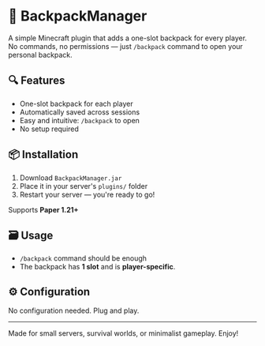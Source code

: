 # 🎒 BackpackManager

A simple Minecraft plugin that adds a one-slot backpack for every player. No commands, no permissions — just `/backpack` command to open your personal backpack.

## 🔍 Features

- One-slot backpack for each player
- Automatically saved across sessions
- Easy and intuitive: `/backpack` to open
- No setup required

## 📦 Installation

1. Download `BackpackManager.jar`
2. Place it in your server's `plugins/` folder
3. Restart your server — you're ready to go!

Supports **Paper 1.21+**

## 🗃️ Usage

- `/backpack` command should be enough
- The backpack has **1 slot** and is **player-specific**.

## ⚙️ Configuration

No configuration needed. Plug and play.

---

Made for small servers, survival worlds, or minimalist gameplay. Enjoy!